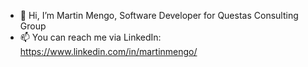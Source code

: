- 👋 Hi, I’m Martin Mengo, Software Developer for Questas Consulting Group
- 📫 You can reach me via LinkedIn: https://www.linkedin.com/in/martinmengo/
